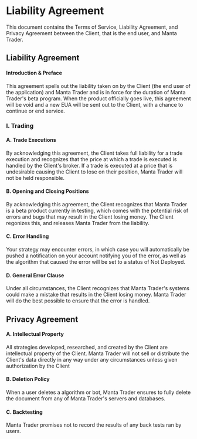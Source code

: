 # Liability Agreement

This document contains the Terms of Service, Liability Agreement, and Privacy Agreement between the Client, that is the end user, and Manta Trader.

## Liability Agreement

#### Introduction & Preface

This agreement spells out the liability taken on by the Client \(the end user of the application\) and Manta Trader and is in force for the duration of Manta Trader's beta program. When the product officially goes live, this agreement will be void and a new EUA will be sent out to the Client, with a chance to continue or end service.

### I. Trading

#### A. Trade Executions

By acknowledging this agreement, the Client takes full liability for a trade execution and recognizes that the price at which a trade is executed is handled by the Client's broker. If a trade is executed at a price that is undesirable causing the Client to lose on their position, Manta Trader will not be held responsible.

#### B. Opening and Closing Positions

By acknowledging this agreement, the Client recognizes that Manta Trader is a beta product currently in testing, which comes with the potential risk of errors and bugs that may result in the Client losing money. The Client regonizes this, and releases Manta Trader from the liability.

#### C. Error Handling

Your strategy may encounter errors, in which case you will automatically be pushed a notification on your account notifying you of the error, as well as the algorithm that caused the error will be set to a status of Not Deployed.

#### D. General Error Clause

Under all circumstances, the Client recognizes that Manta Trader's systems could make a mistake that results in the Client losing money. Manta Trader will do the best possible to ensure that the error is handled.

## Privacy Agreement

#### A. Intellectual Property

All strategies developed, researched, and created by the Client are intellectual property of the Client. Manta Trader will not sell or distribute the Client's data directly in any way under any circumstances unless given authorization by the Client

#### B. Deletion Policy

When a user deletes a algorithm or bot, Manta Trader ensures to fully delete the document from any of Manta Trader's servers and databases.

#### C. Backtesting

Manta Trader promises not to record the results of any back tests ran by users.

